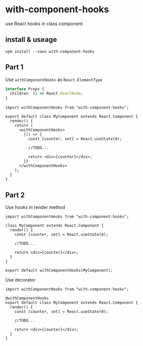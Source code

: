 # with-component-hooks

use React hooks in class component

## install & useage

`npm install --save with-component-hooks`

## Part 1

Use `withComponentHooks` as `React.ElementType`

```ts
interface Props {
  children: () => React.ReactNode;
}
```

```tsx
import withComponentHooks from "with-component-hooks";

export default class MyComponent extends React.Component {
  render() {
    return (
      <withComponentHooks>
        {() => {
          const [counter, set] = React.useState(0);

          //TODO...

          return <div>{counter}</div>;
        }}
      </withComponentHooks>
    );
  }
}
```

## Part 2

Use hooks in render method

```tsx
import withComponentHooks from "with-component-hooks";

class MyComponent extends React.Component {
  render() {
    const [counter, set] = React.useState(0);

    //TODO...

    return <div>{counter}</div>;
  }
}

export default withComponentHooks(MyComponent);
```

Use decorator

```tsx
import withComponentHooks from "with-component-hooks";

@withComponentHooks
export default class MyComponent extends React.Component {
  render() {
    const [counter, set] = React.useState(0);

    //TODO...

    return <div>{counter}</div>;
  }
}
```

